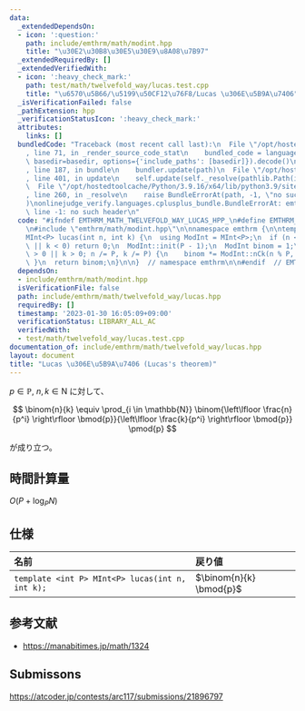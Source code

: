 ```yaml
---
data:
  _extendedDependsOn:
  - icon: ':question:'
    path: include/emthrm/math/modint.hpp
    title: "\u30E2\u30B8\u30E5\u30E9\u8A08\u7B97"
  _extendedRequiredBy: []
  _extendedVerifiedWith:
  - icon: ':heavy_check_mark:'
    path: test/math/twelvefold_way/lucas.test.cpp
    title: "\u6570\u5B66/\u5199\u50CF12\u76F8/Lucas \u306E\u5B9A\u7406"
  _isVerificationFailed: false
  _pathExtension: hpp
  _verificationStatusIcon: ':heavy_check_mark:'
  attributes:
    links: []
  bundledCode: "Traceback (most recent call last):\n  File \"/opt/hostedtoolcache/Python/3.9.16/x64/lib/python3.9/site-packages/onlinejudge_verify/documentation/build.py\"\
    , line 71, in _render_source_code_stat\n    bundled_code = language.bundle(stat.path,\
    \ basedir=basedir, options={'include_paths': [basedir]}).decode()\n  File \"/opt/hostedtoolcache/Python/3.9.16/x64/lib/python3.9/site-packages/onlinejudge_verify/languages/cplusplus.py\"\
    , line 187, in bundle\n    bundler.update(path)\n  File \"/opt/hostedtoolcache/Python/3.9.16/x64/lib/python3.9/site-packages/onlinejudge_verify/languages/cplusplus_bundle.py\"\
    , line 401, in update\n    self.update(self._resolve(pathlib.Path(included), included_from=path))\n\
    \  File \"/opt/hostedtoolcache/Python/3.9.16/x64/lib/python3.9/site-packages/onlinejudge_verify/languages/cplusplus_bundle.py\"\
    , line 260, in _resolve\n    raise BundleErrorAt(path, -1, \"no such header\"\
    )\nonlinejudge_verify.languages.cplusplus_bundle.BundleErrorAt: emthrm/math/modint.hpp:\
    \ line -1: no such header\n"
  code: "#ifndef EMTHRM_MATH_TWELVEFOLD_WAY_LUCAS_HPP_\n#define EMTHRM_MATH_TWELVEFOLD_WAY_LUCAS_HPP_\n\
    \n#include \"emthrm/math/modint.hpp\"\n\nnamespace emthrm {\n\ntemplate <int P>\n\
    MInt<P> lucas(int n, int k) {\n  using ModInt = MInt<P>;\n  if (n < 0 || n < k\
    \ || k < 0) return 0;\n  ModInt::init(P - 1);\n  ModInt binom = 1;\n  for (; n\
    \ > 0 || k > 0; n /= P, k /= P) {\n    binom *= ModInt::nCk(n % P, k % P);\n \
    \ }\n  return binom;\n}\n\n}  // namespace emthrm\n\n#endif  // EMTHRM_MATH_TWELVEFOLD_WAY_LUCAS_HPP_\n"
  dependsOn:
  - include/emthrm/math/modint.hpp
  isVerificationFile: false
  path: include/emthrm/math/twelvefold_way/lucas.hpp
  requiredBy: []
  timestamp: '2023-01-30 16:05:09+09:00'
  verificationStatus: LIBRARY_ALL_AC
  verifiedWith:
  - test/math/twelvefold_way/lucas.test.cpp
documentation_of: include/emthrm/math/twelvefold_way/lucas.hpp
layout: document
title: "Lucas \u306E\u5B9A\u7406 (Lucas's theorem)"
---
```


$p \in \mathbb{P},\ n, k \in \mathrm{N}$ に対して、

$$
  \binom{n}{k} \equiv \prod_{i \in \mathbb{N}} \binom{\left\lfloor \frac{n}{p^i} \right\rfloor \bmod{p}}{\left\lfloor \frac{k}{p^i} \right\rfloor \bmod{p}} \pmod{p}
$$

が成り立つ。


## 時間計算量

$O(P + \log_P{N})$


## 仕様

|名前|戻り値|
|:--|:--|
|`template <int P> MInt<P> lucas(int n, int k);`|$\binom{n}{k} \bmod{p}$|


## 参考文献

- https://manabitimes.jp/math/1324


## Submissons

https://atcoder.jp/contests/arc117/submissions/21896797
